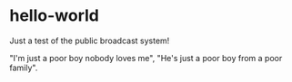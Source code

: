# hello-world
Just a test of the public broadcast system!

"I'm just a poor boy nobody loves me", "He's just a poor boy from a poor family".

